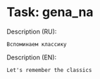 # Task: gena_na

Description (RU):

```
Вспоминаем классику
```

Description (EN):

```
Let's remember the classics
```

